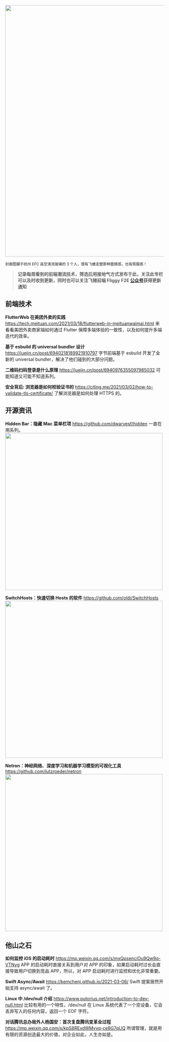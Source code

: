 <img src=https://qpluspicture.oss-cn-beijing.aliyuncs.com/ZoRs7B.jpg width=800/>

<small>封面图摄于杭州 EFC 高空清洗玻璃的 3 个人，很有飞檐走壁那种震撼感，也有佩服感！</small>

> **记录每周看到的前端潮流技术，筛选后用接地气方式发布于此，关注此专栏可以及时收到更新，同时也可以关注飞猪前端 Fliggy F2E [公众号](http://mp.weixin.qq.com/profile?src=3&timestamp=1615690521&ver=1&signature=yEIt6K-iuUGabtE3BZhh6LeXmUWnA37yvou2KbNlNnli4naTICfCbR*b2hryUv7ksEdw6o-NpAFCyjO-lYLZOw==)获得更新通知**

## 前端技术

**FlutterWeb 在美团外卖的实践**
<https://tech.meituan.com/2021/03/18/flutterweb-in-meituanwaimai.html>
来看看美团外卖商家端如何通过 Flutter 保障多端体验的一致性，以及如何提升多端迭代的效率。

**基于 esbuild 的 universal bundler 设计**
<https://juejin.cn/post/6940218189921910797>
字节前端基于 esbuild 开发了全新的 universal bundler，解决了他们碰到的大部分问题。

**二维码扫码登录是什么原理**
<https://juejin.cn/post/6940976355097985032>
可能知道又可能不知道系列。

**安全背后: 浏览器是如何校验证书的**
<https://cjting.me/2021/03/02/how-to-validate-tls-certificate/>
了解浏览器是如何处理 HTTPS 的。

## 开源资讯

**Hidden Bar：隐藏 Mac 菜单栏项**
<https://github.com/dwarvesf/hidden>
一直在用系列。
<img src=https://qpluspicture.oss-cn-beijing.aliyuncs.com/pWC1zS.gif width=500/>

**SwitchHosts：快速切换 Hosts 的软件**
<https://github.com/oldj/SwitchHosts>
<img src=https://qpluspicture.oss-cn-beijing.aliyuncs.com/4H67kr.jpg width=500/>

**Netron：神经网络、深度学习和机器学习模型的可视化工具**
<https://github.com/lutzroeder/netron>
<img src=https://qpluspicture.oss-cn-beijing.aliyuncs.com/qtU7im.png width=500/>

## 他山之石

**如何监控 iOS 的启动耗时**
<https://mp.weixin.qq.com/s/mxQpsenciOu9Qw9q-VTNyg>
APP 的启动耗时直接关系到用户对 APP 的印象，如果启动耗时过长会直接导致用户切换到竞品 APP，所以，对 APP 启动耗时进行监控和优化非常重要。

**Swift Async/Await**
<https://kemchenj.github.io/2021-03-06/>
Swift 提案居然开始支持 async/await 了。

**Linux 中 /dev/null 介绍**
<https://www.putorius.net/introduction-to-dev-null.html>
比较有用的一个特性，/dev/null 在 Linux 系统代表了一个空设备，它会丢弃写入的任何内容，返回一个 EOF 字符。

**对话腾讯总办局外人杨国安：首次复盘腾讯变革全过程**
<https://mp.weixin.qq.com/s/kpS8RExdWMvvq-ce8G7qUQ>
所谓管理，就是用有限的资源创造最大的价值，对企业如此，人生亦如是。